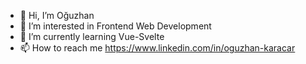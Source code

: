 - 👋 Hi, I’m Oğuzhan
- 👀 I’m interested in Frontend Web Development
- 🌱 I’m currently learning Vue-Svelte
- 📫 How to reach me https://www.linkedin.com/in/oguzhan-karacar
